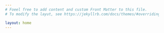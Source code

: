 ```yaml
---
# Foeel free to add content and custom Front Matter to this file.
# To modify the layut, see https://jekyllrb.com/docs/themes/#overriding-theme-defaults

layout: home
---
```

